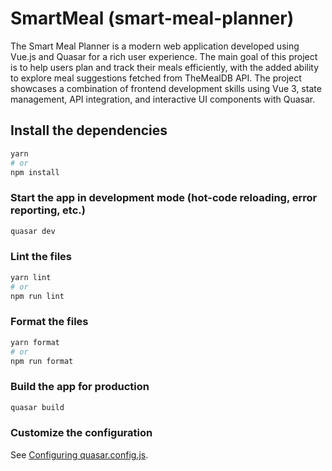 # SmartMeal (smart-meal-planner)

The Smart Meal Planner is a modern web application developed using Vue.js and Quasar for a rich user experience. The main goal of this project is to help users plan and track their meals efficiently, with the added ability to explore meal suggestions fetched from TheMealDB API. The project showcases a combination of frontend development skills using Vue 3, state management, API integration, and interactive UI components with Quasar.


## Install the dependencies
```bash
yarn
# or
npm install
```

### Start the app in development mode (hot-code reloading, error reporting, etc.)
```bash
quasar dev
```


### Lint the files
```bash
yarn lint
# or
npm run lint
```


### Format the files
```bash
yarn format
# or
npm run format
```



### Build the app for production
```bash
quasar build
```

### Customize the configuration
See [Configuring quasar.config.js](https://v2.quasar.dev/quasar-cli-vite/quasar-config-js).
